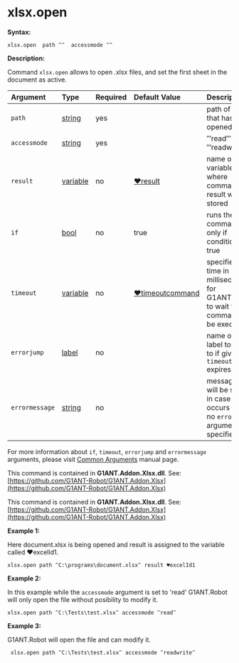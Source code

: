 # xlsx.open

**Syntax:**

```text
xlsx.open  path ‴‴  accessmode ‴‴
```

**Description:**

Command `xlsx.open` allows to open .xlsx files, and set the first sheet in the document as active.

| Argument | Type | Required | Default Value | Description |
| :--- | :--- | :--- | :--- | :--- |
| `path` | [string](https://github.com/G1ANT-Robot/G1ANT.Manual/blob/master/G1ANT-Language/Structures/string.md) | yes |  | path of file that has to be opened |
| `accessmode` | [string](https://github.com/G1ANT-Robot/G1ANT.Manual/blob/master/G1ANT-Language/Structures/string.md) | yes |  | ‴read‴ or ‴readwrite‴ |
| `result` | [variable](https://github.com/G1ANT-Robot/G1ANT.Manual/blob/master/G1ANT-Language/Special-Characters/variable.md) | no | [♥result](https://github.com/G1ANT-Robot/G1ANT.Manual/blob/master/G1ANT-Language/Common-Arguments.md) | name of variable where command's result will be stored |
| `if` | [bool](https://github.com/G1ANT-Robot/G1ANT.Manual/blob/master/G1ANT-Language/Structures/bool.md) | no | true | runs the command only if condition is true |
| `timeout` | [variable](https://github.com/G1ANT-Robot/G1ANT.Manual/blob/master/G1ANT-Language/Special-Characters/variable.md) | no | [♥timeoutcommand](https://github.com/G1ANT-Robot/G1ANT.Manual/blob/master/G1ANT-Language/Variables/Special-Variables.md) | specifies time in milliseconds for G1ANT.Robot to wait for the command to be executed |
| `errorjump` | [label](https://github.com/G1ANT-Robot/G1ANT.Manual/blob/master/G1ANT-Language/Structures/label.md) | no |  | name of the label to jump to if given `timeout` expires |
| `errormessage` | [string](https://github.com/G1ANT-Robot/G1ANT.Manual/blob/master/G1ANT-Language/Structures/string.md) | no |  | message that will be shown in case error occurs and no `errorjump` argument is specified |

For more information about `if`, `timeout`, `errorjump` and `errormessage` arguments, please visit [Common Arguments](https://github.com/G1ANT-Robot/G1ANT.Manual/blob/master/G1ANT-Language/Common-Arguments.md) manual page.

This command is contained in **G1ANT.Addon.Xlsx.dll**. See: [https://github.com/G1ANT-Robot/G1ANT.Addon.Xlsx](https://github.com/G1ANT-Robot/G1ANT.Addon.Xlsx)

This command is contained in **G1ANT.Addon.Xlsx.dll**. See: [https://github.com/G1ANT-Robot/G1ANT.Addon.Xlsx](https://github.com/G1ANT-Robot/G1ANT.Addon.Xlsx)

**Example 1:**

Here document.xlsx is being opened and result is assigned to the variable called ♥excelId1.

```text
xlsx.open path ‴C:\programs\document.xlsx‴ result ♥excelId1
```

**Example 2:**

In this example while the `accessmode` argument is set to 'read' G1ANT.Robot will only open the file without posibility to modify it.

```text
xlsx.open path ‴C:\Tests\test.xlsx‴ accessmode ‴read‴
```

**Example 3:**

G1ANT.Robot will open the file and can modify it.

```text
 xlsx.open path ‴C:\Tests\test.xlsx‴ accessmode ‴readwrite‴
```

